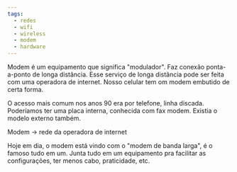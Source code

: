 ```yaml
---
tags:
  - redes
  - wifi
  - wireless
  - modem
  - hardware
---
```

Modem é um equipamento que significa "modulador". Faz conexão ponta-a-ponto de longa distância. Esse serviço de longa distância pode ser feita com uma operadora de internet. Nosso celular tem om modem embutido de certa forma.

O acesso mais comum nos anos 90 era por telefone, linha discada. Poderíamos ter uma placa interna, conhecida com fax modem. Existia o modelo externo também.

Modem -> rede da operadora de internet

Hoje em dia, o modem está vindo com o "modem de banda larga", é o famoso tudo em um. Junta tudo em um equipamento pra facilitar as configurações, ter menos cabo, praticidade, etc.